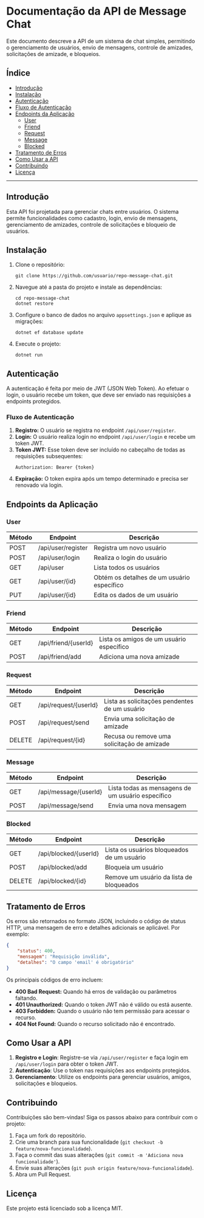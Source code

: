 # Documentação da API de Message Chat

Este documento descreve a API de um sistema de chat simples, permitindo o gerenciamento de usuários, envio de mensagens, controle de amizades, solicitações de amizade, e bloqueios.

## Índice

- [Introdução](#introdução)
- [Instalação](#instalação)
- [Autenticação](#autenticação)
- [Fluxo de Autenticação](#fluxo-de-autenticação)
- [Endpoints da Aplicação](#endpoints-da-aplicação)
  - [User](#user)
  - [Friend](#friend)
  - [Request](#request)
  - [Message](#message)
  - [Blocked](#blocked)
- [Tratamento de Erros](#tratamento-de-erros)
- [Como Usar a API](#como-usar-a-api)
- [Contribuindo](#contribuindo)
- [Licença](#licença)

---

## Introdução

Esta API foi projetada para gerenciar chats entre usuários. O sistema permite funcionalidades como cadastro, login, envio de mensagens, gerenciamento de amizades, controle de solicitações e bloqueio de usuários.

## Instalação

1. Clone o repositório:
    ```
    git clone https://github.com/usuario/repo-message-chat.git
    ```

2. Navegue até a pasta do projeto e instale as dependências:
    ```
    cd repo-message-chat
    dotnet restore
    ```

3. Configure o banco de dados no arquivo `appsettings.json` e aplique as migrações:
    ```
    dotnet ef database update
    ```

4. Execute o projeto:
    ```
    dotnet run
    ```

## Autenticação

A autenticação é feita por meio de JWT (JSON Web Token). Ao efetuar o login, o usuário recebe um token, que deve ser enviado nas requisições a endpoints protegidos.

### Fluxo de Autenticação

1. **Registro:** O usuário se registra no endpoint `/api/user/register`.
2. **Login:** O usuário realiza login no endpoint `/api/user/login` e recebe um token JWT.
3. **Token JWT:** Esse token deve ser incluído no cabeçalho de todas as requisições subsequentes:
   ```
   Authorization: Bearer {token}
   ```
4. **Expiração:** O token expira após um tempo determinado e precisa ser renovado via login.

## Endpoints da Aplicação

### User

| Método | Endpoint            | Descrição                                 |
|--------|---------------------|-------------------------------------------|
| POST   | /api/user/register   | Registra um novo usuário                  |
| POST   | /api/user/login      | Realiza o login do usuário                |
| GET    | /api/user            | Lista todos os usuários                   |
| GET    | /api/user/{id}       | Obtém os detalhes de um usuário específico|
| PUT    | /api/user/{id}       | Edita os dados de um usuário              |

### Friend

| Método | Endpoint               | Descrição                                         |
|--------|------------------------|---------------------------------------------------|
| GET    | /api/friend/{userId}    | Lista os amigos de um usuário específico          |
| POST   | /api/friend/add         | Adiciona uma nova amizade                         |

### Request

| Método | Endpoint               | Descrição                                           |
|--------|------------------------|-----------------------------------------------------|
| GET    | /api/request/{userId}   | Lista as solicitações pendentes de um usuário       |
| POST   | /api/request/send       | Envia uma solicitação de amizade                    |
| DELETE | /api/request/{id}       | Recusa ou remove uma solicitação de amizade         |

### Message

| Método | Endpoint                | Descrição                                           |
|--------|-------------------------|-----------------------------------------------------|
| GET    | /api/message/{userId}    | Lista todas as mensagens de um usuário específico   |
| POST   | /api/message/send        | Envia uma nova mensagem                             |

### Blocked

| Método | Endpoint                | Descrição                                           |
|--------|-------------------------|-----------------------------------------------------|
| GET    | /api/blocked/{userId}    | Lista os usuários bloqueados de um usuário          |
| POST   | /api/blocked/add         | Bloqueia um usuário                                 |
| DELETE | /api/blocked/{id}        | Remove um usuário da lista de bloqueados            |

## Tratamento de Erros

Os erros são retornados no formato JSON, incluindo o código de status HTTP, uma mensagem de erro e detalhes adicionais se aplicável. Por exemplo:

```json
{
    "status": 400,
    "mensagem": "Requisição inválida",
    "detalhes": "O campo 'email' é obrigatório"
}
```

Os principais códigos de erro incluem:

- **400 Bad Request:** Quando há erros de validação ou parâmetros faltando.
- **401 Unauthorized:** Quando o token JWT não é válido ou está ausente.
- **403 Forbidden:** Quando o usuário não tem permissão para acessar o recurso.
- **404 Not Found:** Quando o recurso solicitado não é encontrado.

## Como Usar a API

1. **Registro e Login**: Registre-se via `/api/user/register` e faça login em `/api/user/login` para obter o token JWT.
2. **Autenticação**: Use o token nas requisições aos endpoints protegidos.
3. **Gerenciamento**: Utilize os endpoints para gerenciar usuários, amigos, solicitações e bloqueios.

## Contribuindo

Contribuições são bem-vindas! Siga os passos abaixo para contribuir com o projeto:

1. Faça um fork do repositório.
2. Crie uma branch para sua funcionalidade (`git checkout -b feature/nova-funcionalidade`).
3. Faça o commit das suas alterações (`git commit -m 'Adiciona nova funcionalidade'`).
4. Envie suas alterações (`git push origin feature/nova-funcionalidade`).
5. Abra um Pull Request.

## Licença

Este projeto está licenciado sob a licença MIT.
